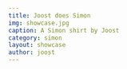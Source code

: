 ```yaml
---
title: Joost does Simon
img: showcase.jpg
caption: A Simon shirt by Joost
category: simon
layout: showcase
author: joost
---
```

